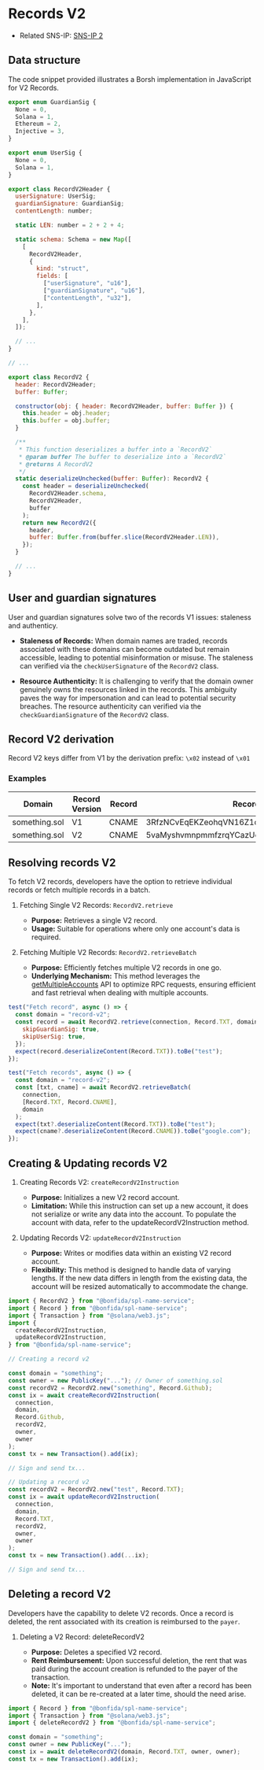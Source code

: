 # Records V2

- Related SNS-IP: [SNS-IP 2](TODO)

## Data structure

The code snippet provided illustrates a Borsh implementation in JavaScript for V2 Records.

```js
export enum GuardianSig {
  None = 0,
  Solana = 1,
  Ethereum = 2,
  Injective = 3,
}

export enum UserSig {
  None = 0,
  Solana = 1,
}

export class RecordV2Header {
  userSignature: UserSig;
  guardianSignature: GuardianSig;
  contentLength: number;

  static LEN: number = 2 + 2 + 4;

  static schema: Schema = new Map([
    [
      RecordV2Header,
      {
        kind: "struct",
        fields: [
          ["userSignature", "u16"],
          ["guardianSignature", "u16"],
          ["contentLength", "u32"],
        ],
      },
    ],
  ]);

  // ...
}

// ...

export class RecordV2 {
  header: RecordV2Header;
  buffer: Buffer;

  constructor(obj: { header: RecordV2Header, buffer: Buffer }) {
    this.header = obj.header;
    this.buffer = obj.buffer;
  }

  /**
   * This function deserializes a buffer into a `RecordV2`
   * @param buffer The buffer to deserialize into a `RecordV2`
   * @returns A RecordV2
   */
  static deserializeUnchecked(buffer: Buffer): RecordV2 {
    const header = deserializeUnchecked(
      RecordV2Header.schema,
      RecordV2Header,
      buffer
    );
    return new RecordV2({
      header,
      buffer: Buffer.from(buffer.slice(RecordV2Header.LEN)),
    });
  }

  // ...
}
```

## User and guardian signatures

User and guardian signatures solve two of the records V1 issues: staleness and authenticy.

- **Staleness of Records:** When domain names are traded, records associated with these domains can become outdated but remain accessible, leading to potential misinformation or misuse. The staleness can verified via the `checkUserSignature` of the `RecordV2` class.

- **Resource Authenticity:** It is challenging to verify that the domain owner genuinely owns the resources linked in the records. This ambiguity paves the way for impersonation and can lead to potential security breaches. The resource authenticity can verified via the `checkGuardianSignature` of the `RecordV2` class.

## Record V2 derivation

Record V2 keys differ from V1 by the derivation prefix: `\x02` instead of `\x01`

### Examples

| Domain        | Record Version | Record | Record key                                   |
| ------------- | -------------- | ------ | -------------------------------------------- |
| something.sol | V1             | CNAME  | 3RfzNCvEqEKZeohqVN16Z1oi6rw5TrANwqAo4hMx6njv |
| something.sol | V2             | CNAME  | 5vaMyshvmnpmmfzrqYCazUcBrMr6bVw9dqJoRAvzpkdm |

## Resolving records V2

To fetch V2 records, developers have the option to retrieve individual records or fetch multiple records in a batch.

1. Fetching Single V2 Records: `RecordV2.retrieve`

   - **Purpose:** Retrieves a single V2 record.
   - **Usage:** Suitable for operations where only one account's data is required.

2. Fetching Multiple V2 Records: `RecordV2.retrieveBatch`

   - **Purpose:** Efficiently fetches multiple V2 records in one go.
   - **Underlying Mechanism:** This method leverages the [getMultipleAccounts](https://docs.solana.com/api/http#getmultipleaccounts) API to optimize RPC requests, ensuring efficient and fast retrieval when dealing with multiple accounts.

```js
test("Fetch record", async () => {
  const domain = "record-v2";
  const record = await RecordV2.retrieve(connection, Record.TXT, domain, {
    skipGuardianSig: true,
    skipUserSig: true,
  });
  expect(record.deserializeContent(Record.TXT)).toBe("test");
});

test("Fetch records", async () => {
  const domain = "record-v2";
  const [txt, cname] = await RecordV2.retrieveBatch(
    connection,
    [Record.TXT, Record.CNAME],
    domain
  );
  expect(txt?.deserializeContent(Record.TXT)).toBe("test");
  expect(cname?.deserializeContent(Record.CNAME)).toBe("google.com");
});
```

## Creating & Updating records V2

1. Creating Records V2: `createRecordV2Instruction`

   - **Purpose:** Initializes a new V2 record account.
   - **Limitation:** While this instruction can set up a new account, it does not serialize or write any data into the account. To populate the account with data, refer to the updateRecordV2Instruction method.

2. Updating Records V2: `updateRecordV2Instruction`

   - **Purpose:** Writes or modifies data within an existing V2 record account.
   - **Flexibility:** This method is designed to handle data of varying lengths. If the new data differs in length from the existing data, the account will be resized automatically to accommodate the change.

```js
import { RecordV2 } from "@bonfida/spl-name-service";
import { Record } from "@bonfida/spl-name-service";
import { Transaction } from "@solana/web3.js";
import {
  createRecordV2Instruction,
  updateRecordV2Instruction,
} from "@bonfida/spl-name-service";

// Creating a record v2

const domain = "something";
const owner = new PublicKey("..."); // Owner of something.sol
const recordV2 = RecordV2.new("something", Record.Github);
const ix = await createRecordV2Instruction(
  connection,
  domain,
  Record.Github,
  recordV2,
  owner,
  owner
);
const tx = new Transaction().add(ix);

// Sign and send tx...

// Updating a record v2
const recordV2 = RecordV2.new("test", Record.TXT);
const ix = await updateRecordV2Instruction(
  connection,
  domain,
  Record.TXT,
  recordV2,
  owner,
  owner
);
const tx = new Transaction().add(...ix);

// Sign and send tx...
```

## Deleting a record V2

Developers have the capability to delete V2 records. Once a record is deleted, the rent associated with its creation is reimbursed to the `payer`.

1. Deleting a V2 Record: deleteRecordV2

   - **Purpose:** Deletes a specified V2 record.
   - **Rent Reimbursement:** Upon successful deletion, the rent that was paid during the account creation is refunded to the payer of the transaction.
   - **Note:** It's important to understand that even after a record has been deleted, it can be re-created at a later time, should the need arise.

```js
import { Record } from "@bonfida/spl-name-service";
import { Transaction } from "@solana/web3.js";
import { deleteRecordV2 } from "@bonfida/spl-name-service";

const domain = "something";
const owner = new PublicKey("...");
const ix = await deleteRecordV2(domain, Record.TXT, owner, owner);
const tx = new Transaction().add(ix);
```
